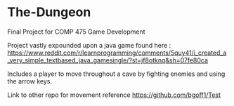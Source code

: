 # The-Dungeon
Final Project for COMP 475 Game Development

Project vastly expounded upon a java game found here : 
https://www.reddit.com/r/learnprogramming/comments/5quy41/i_created_a_very_simple_textbased_java_gamesingle/?st=jf8otknq&sh=07fe80ca

Includes a player to move throughout a cave by fighting enemies
and using the arrow keys.

Link to other repo for movement reference
https://github.com/bgoff1/Test
